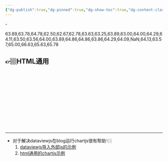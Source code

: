 ```yaml
---
{"dg-publish":true,"dg-pinned":true,"dg-show-toc":true,"dg-content-classes":true,"dg-note-icon":true,"tags":["dg-publish"],"sticker":"emoji//1f469-200d-1f4bb","permalink":"/digital garden相关/obsidian中的chartjs代码迁入blog/","pinned":true,"contentClasses":"","dgShowToc":true,"dgPassFrontmatter":true,"noteIcon":true,"updated":"2024-10-12T01:56:26.676+08:00"}
---
```



<canvas><span>-</span></canvas><p><span>63.89,63.78,64.78,62.50,62.67,62.78,63.63,63.25,63.89,63.00,64.00,64.29,64.11,63.50,63.56,64.00,63.89,64.86,64.86,63.86,64.29,64.09,NaN,64.13,63.57,65.00,66.63,65.63,65.78</span></p>

<!DOCTYPE html>  
<html>  
<body> 

👉🏼HTML通用
--- 

<script src="https://cdn.jsdelivr.net/npm/chart.js"></script>
<div class="chart" style="height:184px">
  <canvas id="myChart"></canvas>
</div>
      
<script>
const ctx = document.getElementById('myChart');

	const test = document.getElementsByTagName("p");
	//test.getElementsByTagName("p")[0].innerHTML="123";
        let labels_0 = [];
	let labels = [];
	for(var i = 0; i < test.length; i++){
        labels_0.push(i+""+(test[i].innerHTML));
};
	
	labels_0=labels_0[1];//需要确保第一个打印
	labels_0=labels_0.replace("1<span>","").replace("</span>","");
	labels=labels_0.split(",");
	
	
		//test.getElementsByTagName("p")[0];
//text.innerHTML=text.innerHTML.replaceAll("<p><span>[", "[").replaceAll("]</span></p>", "]");
	
	//document.getElementById("测试").innerHTML="kkkkk";
	//const labels= document.getElementById("测试").HTMLParagraphElement.text;
	
	//.textContent;
//.getElementsByClassName("测试")
//const labels=labels_0.split("[")[1].join("");
//const labels=labels.split("]")[0].join("");
//const labels=labels.split(",");
	
//const labels=labels_0.split(";")[1];
window.alert(labels);
	//labels =labels.split(";")[1];
    // create random Data
    const helpData1 = labels.map( _ => Math.random() * 100);
    const helpData2 = labels.map( _ => Math.random() * 100);
    const data = {
      labels: labels,
      datasets: [
          {
            label: 'Dataset 1',
            data: helpData1,
            borderColor: '#ff0000',
            backgroundColor: '#ff000088',
            order: 1
          },
          {
            label: 'Dataset 2',
            data:  helpData2,
            borderColor: '#0000ff', 
            backgroundColor:'#0000ff88',
            type: 'line',
            order: 0
          }
      ]
    };
  
   const config = {
      type: 'bar',
      data: data,
      options: {
          responsive: true,
          maintainAspectRatio: false,
          plugins: {
            legend: {
                position: 'top',
            },
            title: {
                display: true,
                text: 'Chart.js Combined Line/Bar Chart'
            }
          }
      },
    };
          
    new Chart(
        ctx,
        config
    );
      </script>


</body>
</html>

---

- 对于解决dataviewjs在blog运行chartjs很有帮助👇🏼
	1. [dataviewjs导入外部js的示例](https://forum.obsidian.md/t/use-chartjs-with-dataview/58752)
	2. [html通用的chartjs示例](https://stackoverflow.com/questions/74651498/how-do-i-run-o)
